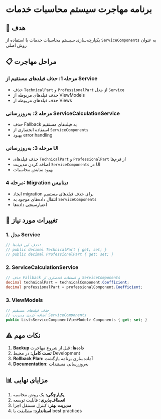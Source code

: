 # برنامه مهاجرت سیستم محاسبات خدمات

## 🎯 هدف
یکپارچه‌سازی سیستم محاسبات خدمات با استفاده از `ServiceComponents` به عنوان روش اصلی

## 📋 مراحل مهاجرت

### مرحله 1: حذف فیلدهای مستقیم از Service
- حذف `TechnicalPart` و `ProfessionalPart` از مدل `Service`
- حذف فیلدهای مربوطه از ViewModels
- حذف فیلدهای مربوطه از Views

### مرحله 2: به‌روزرسانی ServiceCalculationService
- حذف Fallback به فیلدهای مستقیم
- استفاده انحصاری از `ServiceComponents`
- بهبود error handling

### مرحله 3: به‌روزرسانی UI
- حذف فیلدهای `TechnicalPart` و `ProfessionalPart` از فرم‌ها
- اضافه کردن مدیریت `ServiceComponents` در UI
- بهبود نمایش محاسبات

### مرحله 4: Migration دیتابیس
- ایجاد migration برای حذف فیلدهای مستقیم
- انتقال داده‌های موجود به `ServiceComponents`
- اعتبارسنجی داده‌ها

## 🔧 تغییرات مورد نیاز

### 1. مدل Service
```csharp
// حذف این فیلدها:
// public decimal TechnicalPart { get; set; }
// public decimal ProfessionalPart { get; set; }
```

### 2. ServiceCalculationService
```csharp
// حذف Fallback و استفاده انحصاری از ServiceComponents
decimal technicalPart = technicalComponent.Coefficient;
decimal professionalPart = professionalComponent.Coefficient;
```

### 3. ViewModels
```csharp
// حذف فیلدهای مستقیم
// اضافه کردن مدیریت ServiceComponents
public List<ServiceComponentViewModel> Components { get; set; }
```

## ⚠️ نکات مهم

1. **Backup داده‌ها:** قبل از شروع مهاجرت
2. **تست کامل:** در محیط Development
3. **Rollback Plan:** آماده‌سازی برنامه بازگشت
4. **Documentation:** به‌روزرسانی مستندات

## 📊 مزایای نهایی

1. **یکپارچگی:** یک روش محاسبه
2. **انعطاف‌پذیری:** قابلیت توسعه
3. **مدیریت بهتر:** کنترل مستقل اجزا
4. **استاندارد:** مطابقت با best practices
